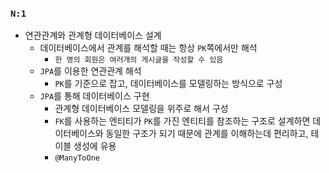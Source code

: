 ### `N:1`

- 연관관계와 관계형 데이터베이스 설계
    + 데이터베이스에서 관계를 해석할 때는 항상 `PK`쪽에서만 해석
        * `한 명의 회원은 여러개의 게시글을 작성할 수 있음`
    + `JPA`를 이용한 연관관계 해석
        * `PK`를 기준으로 잡고, 데이터베이스를 모델링하는 방식으로 구성
    + `JPA`를 통해 데이터베이스 구현
        * 관계형 데이터베이스 모델링을 위주로 해서 구성
        * `FK`를 사용하는 엔티티가 `PK`를 가진 엔티티를 참조하는 구조로 설계하면 데이터베이스와 동일한 구조가 되기 때문에 관계를 이해하는데 편리하고, 테이블 생성에 유용
        * `@ManyToOne`